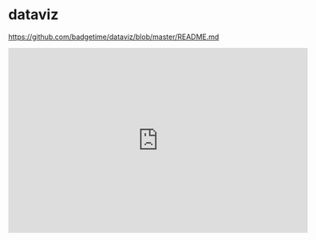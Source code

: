 # dataviz
https://github.com/badgetime/dataviz/blob/master/README.md
<iframe width="600" height="371" seamless frameborder="0" scrolling="no" src="https://docs.google.com/spreadsheets/d/e/2PACX-1vQ099DKfyPTt6xxwnJ79Leg6KbCst-_A5xjkv5tM92LPrIbqL-tu5wFZDvasCK9FeBCHpSid3EkxivD/pubchart?oid=1600744686&amp;format=interactive"></iframe>

